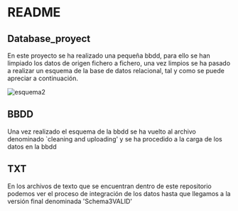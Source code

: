 # README

## Database_proyect

En este proyecto se ha realizado una pequeña bbdd, para ello se han limpiado los datos de origen fichero a fichero,
una vez limpios se ha pasado a realizar un esquema de la base de datos relacional, tal y como se puede apreciar a continuación.

![esquema2](https://user-images.githubusercontent.com/78368326/216839493-37f685b2-0502-4a90-8fed-149fadc1372a.PNG)

## BBDD

Una vez realizado el esquema de la bbdd se ha vuelto al archivo denominado `cleaning and uploading' y se ha procedido a
la carga de los datos en la bbdd

## TXT

En los archivos de texto que se encuentran dentro de este repositorio podemos ver el proceso de integración de los datos hasta que llegamos a la versión final denominada 'Schema3VALID'
